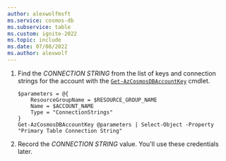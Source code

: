 ```yaml
---
author: alexwolfmsft
ms.service: cosmos-db
ms.subservice: table
ms.custom: ignite-2022
ms.topic: include
ms.date: 07/08/2022
ms.author: alexwolf
---
```

1. Find the *CONNECTION STRING* from the list of keys and connection strings for the account with the [``Get-AzCosmosDBAccountKey``](/powershell/module/az.cosmosdb/get-azcosmosdbaccountkey) cmdlet.

    ```azurepowershell-interactive
    $parameters = @{
        ResourceGroupName = $RESOURCE_GROUP_NAME
        Name = $ACCOUNT_NAME
        Type = "ConnectionStrings"
    }    
    Get-AzCosmosDBAccountKey @parameters | Select-Object -Property "Primary Table Connection String"    
    ```

1. Record the *CONNECTION STRING* value. You'll use these credentials later.
